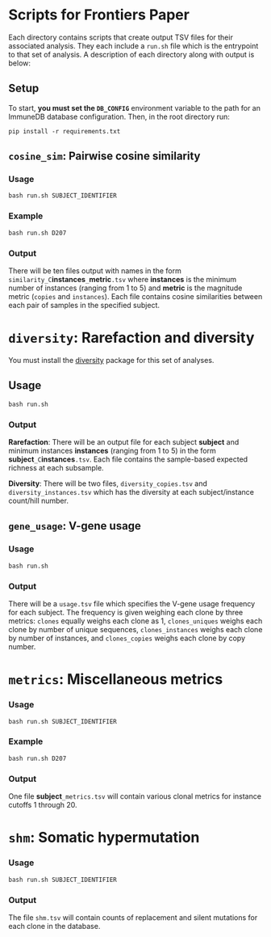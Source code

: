 # Scripts for Frontiers Paper

Each directory contains scripts that create output TSV files for their associated analysis.  They each include a `run.sh` file which is the entrypoint to that set of analysis.  A description of each directory along with output is below:

## Setup
To start, **you must set the `DB_CONFIG`** environment variable to the path for an ImmuneDB database configuration.  Then, in the root directory run:
```
pip install -r requirements.txt
```

## `cosine_sim`: Pairwise cosine similarity
### Usage
```
bash run.sh SUBJECT_IDENTIFIER
```
### Example
```
bash run.sh D207
```
### Output
There will be ten files output with names in the form `similarity_C`**instances**`_`**metric**`.tsv` where **instances** is the minimum number of instances (ranging from 1 to 5) and **metric** is the magnitude metric (`copies` and `instances`).  Each file contains cosine similarities between each pair of samples in the specified subject.

# `diversity`: Rarefaction and diversity
You must install the [diversity](https://github.com/GregorySchwartz/diversity) package for this set of analyses.
## Usage
```
bash run.sh
```
### Output
**Rarefaction**: There will be an output file for each subject **subject**  and minimum instances **instances** (ranging from 1 to 5) in the form **subject**`_C`**instances**`.tsv`.  Each file contains the sample-based expected richness at each subsample.

**Diversity**: There will be two files, `diversity_copies.tsv` and `diversity_instances.tsv` which has the diversity at each subject/instance count/hill number.

## `gene_usage`: V-gene usage
### Usage
```
bash run.sh
```
### Output
There will be a `usage.tsv` file which specifies the V-gene usage frequency for each subject.  The frequency is given weighing each clone by three metrics: `clones` equally weighs each clone as 1, `clones_uniques` weighs each clone by number of unique sequences, `clones_instances` weighs each clone by number of instances, and `clones_copies` weighs each clone by copy number.

# `metrics`: Miscellaneous metrics
### Usage
```
bash run.sh SUBJECT_IDENTIFIER
```
### Example
```
bash run.sh D207
```
### Output
One file **subject**`_metrics.tsv` will contain various clonal metrics for instance cutoffs 1 through 20.

# `shm`: Somatic hypermutation
### Usage
```
bash run.sh SUBJECT_IDENTIFIER
```
### Output
The file `shm.tsv` will contain counts of replacement and silent mutations for each clone in the database.
